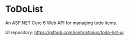 # ToDoList
An ASP.NET Core 6 Web API for managing todo items.

UI repository: https://github.com/ionhristiniuc/todo-list-ui
